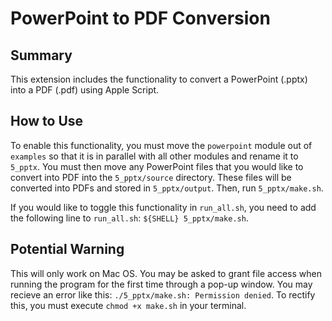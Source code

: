 # PowerPoint to PDF Conversion

## Summary

This extension includes the functionality to convert a PowerPoint (.pptx) into a PDF (.pdf) using Apple Script.

## How to Use

To enable this functionality, you must move the `powerpoint` module out of `examples` so that it is in parallel with all other modules and rename it to `5_pptx`. You must then move any PowerPoint files that you would like to convert into PDF into the `5_pptx/source` directory. These files will be converted into PDFs and stored in `5_pptx/output`. Then, run `5_pptx/make.sh`. 

If you would like to toggle this functionality in `run_all.sh`, you need to add the following line to `run_all.sh`: 
```${SHELL} 5_pptx/make.sh```. 

## Potential Warning

This will only work on Mac OS. 
You may be asked to grant file access when running the program for the first time through a pop-up window.
You may recieve an error like this: `./5_pptx/make.sh: Permission denied`. To rectify this, you must execute `chmod +x make.sh` in your terminal. 
